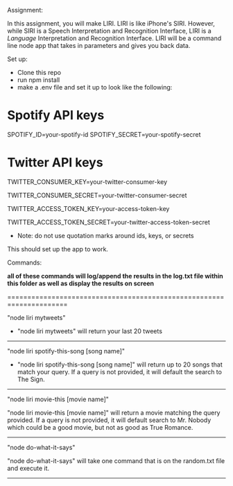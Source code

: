 Assignment: 

In this assignment, you will make LIRI. LIRI is like iPhone's SIRI. However, while SIRI is a Speech Interpretation and Recognition Interface, LIRI is a _Language_ Interpretation and Recognition Interface. LIRI will be a command line node app that takes in parameters and gives you back data.

Set up:

- Clone this repo
- run npm install
- make a .env file and set it up to look like the following:

# Spotify API keys

SPOTIFY_ID=your-spotify-id
SPOTIFY_SECRET=your-spotify-secret

# Twitter API keys

TWITTER_CONSUMER_KEY=your-twitter-consumer-key

TWITTER_CONSUMER_SECRET=your-twitter-consumer-secret

TWITTER_ACCESS_TOKEN_KEY=your-access-token-key

TWITTER_ACCESS_TOKEN_SECRET=your-twitter-access-token-secret

* Note: do not use quotation marks around ids, keys, or secrets

This should set up the app to work.

Commands: 

****all of these commands will log/append the results in the log.txt file within this folder as well as display the results on screen****

=====================================================================

"node liri mytweets"


- "node liri mytweets" will return your last 20 tweets

---------------------------------------------------------------------

"node liri spotify-this-song [song name]"


- "node liri spotify-this-song [song name]" will return up to 20 songs that match your query.  If a query is not provided, it will default the search to The Sign.

---------------------------------------------------------------------

"node liri movie-this [movie name]"

"node liri movie-this [movie name]" will return a movie matching the query provided.  If a query is not provided, it will default search to Mr. Nobody which could be a good movie, but not as good as True Romance.

---------------------------------------------------------------------

"node do-what-it-says"

"node do-what-it-says" will take one command that is on the random.txt file and execute it.

---------------------------------------------------------------------



